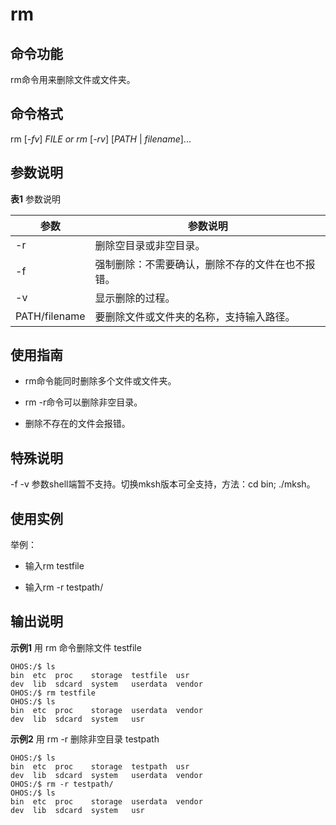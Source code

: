 # rm


## 命令功能

rm命令用来删除文件或文件夹。


## 命令格式

rm [_-fv_] _FILE or rm_ [_-rv_] [_PATH_ | _filename_]...


## 参数说明

**表1** 参数说明

| 参数          | 参数说明                                         |
| ------------- | ------------------------------------------------ |
| -r            | 删除空目录或非空目录。                           |
| -f            | 强制删除：不需要确认，删除不存的文件在也不报错。 |
| -v            | 显示删除的过程。                                 |
| PATH/filename | 要删除文件或文件夹的名称，支持输入路径。         |


## 使用指南

- rm命令能同时删除多个文件或文件夹。

- rm -r命令可以删除非空目录。

- 删除不存在的文件会报错。

## 特殊说明

-f -v 参数shell端暂不支持。切换mksh版本可全支持，方法：cd bin; ./mksh。

## 使用实例

举例：

- 输入rm testfile

- 输入rm -r testpath/


## 输出说明

**示例1** 用 rm 命令删除文件 testfile


```
OHOS:/$ ls
bin  etc  proc    storage  testfile  usr
dev  lib  sdcard  system   userdata  vendor
OHOS:/$ rm testfile
OHOS:/$ ls
bin  etc  proc    storage  userdata  vendor
dev  lib  sdcard  system   usr
```

**示例2** 用 rm -r 删除非空目录 testpath


```
OHOS:/$ ls
bin  etc  proc    storage  testpath  usr
dev  lib  sdcard  system   userdata  vendor
OHOS:/$ rm -r testpath/
OHOS:/$ ls
bin  etc  proc    storage  userdata  vendor
dev  lib  sdcard  system   usr
```
